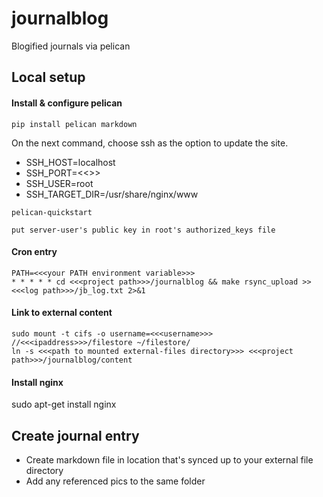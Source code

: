 journalblog
===========

Blogified journals via pelican

## Local setup
#### Install & configure pelican
```
pip install pelican markdown
```
On the next command, choose ssh as the option to update the site.
* SSH_HOST=localhost
* SSH_PORT=<<<ssh port>>>
* SSH_USER=root
* SSH_TARGET_DIR=/usr/share/nginx/www
```
pelican-quickstart
```
```
put server-user's public key in root's authorized_keys file
```

#### Cron entry
```
PATH=<<<your PATH environment variable>>>
* * * * * cd <<<project path>>>/journalblog && make rsync_upload >> <<<log path>>>/jb_log.txt 2>&1
```

#### Link to external content
```
sudo mount -t cifs -o username=<<<username>>> //<<<ipaddress>>>/filestore ~/filestore/
ln -s <<<path to mounted external-files directory>>> <<<project path>>>/journalblog/content
```

#### Install nginx
sudo apt-get install nginx

## Create journal entry
* Create markdown file in location that's synced up to your external file directory
* Add any referenced pics to the same folder
